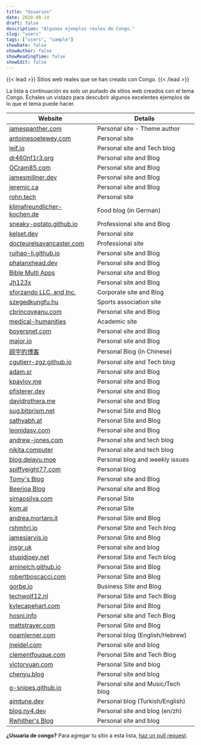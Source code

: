 ```yaml
---
title: "Usuarios"
date: 2020-08-14
draft: false
description: "Algunos ejemplos reales de Congo."
slug: "users"
tags: ["users", "sample"]
showDate: false
showAuthor: false
showReadingTime: false
showEdit: false
---
```


{{< lead >}}
Sitios web reales que se han creado con Congo.
{{< /lead >}}

La lista a continuación es solo un puñado de sitios web creados con el tema Congo. Échales un vistazo para descubrir algunos excelentes ejemplos de lo que el tema puede hacer.

| Website                                                                | Details                           |
| ---------------------------------------------------------------------- | --------------------------------- |
| [jamespanther.com](https://jamespanther.com)                           | Personal site - Theme author      |
| [antoinesoetewey.com](https://antoinesoetewey.com/)                    | Personal site                     |
| [leif.io](https://leif.io/)                                            | Personal site and Tech blog       |
| [dr460nf1r3.org](https://dr460nf1r3.org/)                              | Personal site and Blog            |
| [OCram85.com](https://ocram85.com)                                     | Personal site and Blog            |
| [jamesmillner.dev](https://jamesmillner.dev)                           | Personal site and Blog            |
| [jeremic.ca](https://jeremic.ca)                                       | Personal site and Blog            |
| [rohn.tech](https://rohn.tech)                                         | Personal site                     |
| [klimafreundlicher-kochen.de](https://www.klimafreundlicher-kochen.de) | Food blog (in German)             |
| [sneaky-potato.github.io](https://sneaky-potato.github.io/)            | Professional site and Blog        |
| [kelset.dev](https://kelset.dev)                                       | Personal site                     |
| [docteurelsavancaster.com](https://docteurelsavancaster.com/)          | Professional site                 |
| [ruihao-li.github.io](https://ruihao-li.github.io/)                    | Personal site and Blog            |
| [phalanxhead.dev](https://phalanxhead.dev)                             | Personal site and Blog            |
| [Bible Multi Apps](https://hotlittlewhitedog.gitlab.io/biblemulti)     | Personal site and Blog            |
| [Jh123x](https://jh123x.com/)                                          | Personal site and Blog            |
| [sforzando LLC. and Inc.](https://sfz.dev/)                            | Corporate site and Blog           |
| [szegedkungfu.hu](https://szegedkungfu.hu/)                            | Sports association site           |
| [cbrincoveanu.com](https://www.cbrincoveanu.com/)                      | Personal site and Blog            |
| [medical-humanities](https://medical-humanities.org)                   | Academic site                     |
| [boyersnet.com](https://boyersnet.com)                                 | Personal site and Blog            |
| [major.io](https://major.io)                                           | Personal site and Blog            |
| [顾宇的博客](https://www.guyu.me/)                                     | Personal Blog (in Chinese)        |
| [cgutierr-zgz.github.io](https://cgutierr-zgz.github.io/)              | Personal site and Tech blog       |
| [adam.sr](https://adam.sr)                                             | Personal site and Blog            |
| [kpavlov.me](https://kpavlov.me)                                       | Personal site and Blog            |
| [pfisterer.dev](https://pfisterer.dev)                                 | Personal site and Blog            |
| [davidrothera.me](https://davidrothera.me)                             | Personal site and Blog            |
| [sug.bitprism.net](https://sug.bitprism.net)                           | Personal Site and Blog            |
| [sathyabh.at](https://sathyabh.at)                                     | Personal Site and Blog            |
| [leonidasv.com](https://leonidasv.com/)                                | Personal site and Blog            |
| [andrew-jones.com](https://andrew-jones.com/)                          | Personal site and tech blog       |
| [nikita.computer](https://nikita.computer/)                            | Personal site and tech blog       |
| [blog.dejavu.moe](https://blog.dejavu.moe/)                            | Personal blog and weekly issues   |
| [spiffyeight77.com](https://spiffyeight77.com/)                        | Personal blog                     |
| [Tomy's Blog](https://blog.tomy.me)                                    | Personal site and Blog            |
| [Beerjoa Blog](https://blog.beerjoa.dev)                               | Personal site and Blog            |
| [simaosilva.com](https://simaosilva.com)                               | Personal Site                     |
| [kom.al](https://kom.al)                                               | Personal Site                     |
| [andrea.mortaro.it](https://andrea.mortaro.it)                         | Personal Site and Blog            |
| [rshmhrj.io](https://rshmhrj.io/)                                      | Personal Site and Tech blog       |
| [jamesjarvis.io](https://jamesjarvis.io)                               | Personal Site and Blog            |
| [jnsgr.uk](https://jnsgr.uk)                                           | Personal site and blog            |
| [stupidjoey.net](https://stupidjoey.net)                               | Personal Site and Tech blog       |
| [aminelch.github.io](https://aminelch.github.io)                       | Personal Site and Blog            |
| [robertboscacci.com](https://robertboscacci.com)                       | Personal Site and Blog            |
| [gorbe.io](https://www.gorbe.io)                                       | Business Site and Blog            |
| [techwolf12.nl](https://techwolf12.nl)                                 | Personal Site and Tech Blog       |
| [kylecapehart.com](https://kylecapehart.com/)                          | Personal Site and Blog            |
| [hosni.info](https://hosni.info/)                                      | Personal site and Tech Blog       |
| [mattstrayer.com](https://www.mattstrayer.com/)                        | Personal Site and Blog            |
| [noamlerner.com](https://www.noamlerner.com/)                          | Personal blog (English/Hebrew)    |
| [jneidel.com](https://jneidel.com)                                     | Personal site and blog            |
| [clementfouque.com](https://clementfouque.com)                         | Personal Site and Tech Blog       |
| [victoryuan.com](https://victoryuan.com)                               | Personal Site and blog            |
| [chenyu.blog](https://chenyu.blog)                                     | Personal site and blog            |
| [g-snipes.github.io](https://g-snipes.github.io./)                     | Personal site and Music/Tech blog |
| [aimtune.dev](https://aimtune.dev/)                                    | Personal blog (Turkish/English)   |
| [blog.ny4.dev](https://blog.ny4.dev)                                   | Personal site and blog (en/zh)    |
| [Rwhither's Blog](https://blog.sky123.top)                             | Personal site and blog            |

**¿Usuaria de congo?** Para agregar tu sitio a esta lista, [haz un pull request](https://github.com/jpanther/congo/blob/dev/exampleSite/content/users/index.md).

